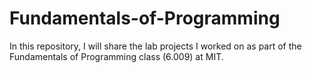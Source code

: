 # Fundamentals-of-Programming
In this repository, I will share the lab projects I worked on as part of the Fundamentals of Programming class (6.009) at MIT.
